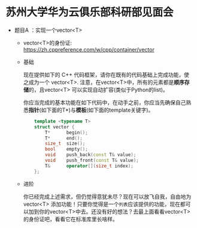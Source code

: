 # 苏州大学华为云俱乐部科研部见面会

+ 题目A ：实现一个vector\<T>

  - vector\<T>的身份证: <https://zh.cppreference.com/w/cpp/container/vector>

  - 基础
  
    现在提供如下的 C++ 代码框架，请你在既有的代码基础上完成功能，使之成为一个 vector\<T>.  注意，在vector\<T>中，所有的元素都是**顺序存储**的，且vector\<T> 可以实现自动扩容(类似于Python的list)。
    
    你应当完成的基本功能在如下代码中，在动手之前，你应当先确保自己熟悉**指针**(如下面的T*)与**模板**(如下面的template关键字)。
    ``` C++
        template <typename T>
        struct vector {
            T*      begin();
            T*      end();
            size_t  size();
            bool    empty();
            void    push_back(const T& value);
            void    push_front(const T& value);
            T&      operator[](size_t index);
        };
    ```
  - 进阶
    
    你已经完成上述需求，但仍觉得意犹未尽？现在可以放飞自我，自由地为vector\<T> 添加功能！只要你觉得是一个`列表`应该提供的功能，现在都可以加到你的vector\<T>中去。还没有好的想法？去最上面看看vector\<T>的身份证吧，看看它在标准库里长啥样。


